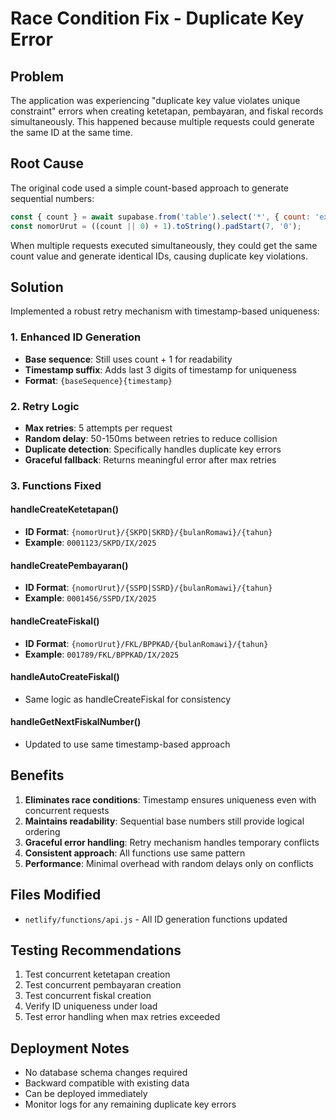 # Race Condition Fix - Duplicate Key Error

## Problem
The application was experiencing "duplicate key value violates unique constraint" errors when creating ketetapan, pembayaran, and fiskal records simultaneously. This happened because multiple requests could generate the same ID at the same time.

## Root Cause
The original code used a simple count-based approach to generate sequential numbers:
```javascript
const { count } = await supabase.from('table').select('*', { count: 'exact', head: true });
const nomorUrut = ((count || 0) + 1).toString().padStart(7, '0');
```

When multiple requests executed simultaneously, they could get the same count value and generate identical IDs, causing duplicate key violations.

## Solution
Implemented a robust retry mechanism with timestamp-based uniqueness:

### 1. Enhanced ID Generation
- **Base sequence**: Still uses count + 1 for readability
- **Timestamp suffix**: Adds last 3 digits of timestamp for uniqueness
- **Format**: `{baseSequence}{timestamp}`

### 2. Retry Logic
- **Max retries**: 5 attempts per request
- **Random delay**: 50-150ms between retries to reduce collision
- **Duplicate detection**: Specifically handles duplicate key errors
- **Graceful fallback**: Returns meaningful error after max retries

### 3. Functions Fixed

#### handleCreateKetetapan()
- **ID Format**: `{nomorUrut}/{SKPD|SKRD}/{bulanRomawi}/{tahun}`
- **Example**: `0001123/SKPD/IX/2025`

#### handleCreatePembayaran()
- **ID Format**: `{nomorUrut}/{SSPD|SSRD}/{bulanRomawi}/{tahun}`
- **Example**: `0001456/SSPD/IX/2025`

#### handleCreateFiskal()
- **ID Format**: `{nomorUrut}/FKL/BPPKAD/{bulanRomawi}/{tahun}`
- **Example**: `001789/FKL/BPPKAD/IX/2025`

#### handleAutoCreateFiskal()
- Same logic as handleCreateFiskal for consistency

#### handleGetNextFiskalNumber()
- Updated to use same timestamp-based approach

## Benefits
1. **Eliminates race conditions**: Timestamp ensures uniqueness even with concurrent requests
2. **Maintains readability**: Sequential base numbers still provide logical ordering
3. **Graceful error handling**: Retry mechanism handles temporary conflicts
4. **Consistent approach**: All functions use same pattern
5. **Performance**: Minimal overhead with random delays only on conflicts

## Files Modified
- `netlify/functions/api.js` - All ID generation functions updated

## Testing Recommendations
1. Test concurrent ketetapan creation
2. Test concurrent pembayaran creation  
3. Test concurrent fiskal creation
4. Verify ID uniqueness under load
5. Test error handling when max retries exceeded

## Deployment Notes
- No database schema changes required
- Backward compatible with existing data
- Can be deployed immediately
- Monitor logs for any remaining duplicate key errors